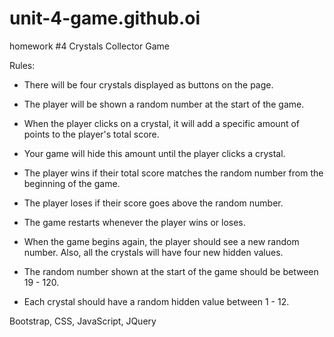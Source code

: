 # unit-4-game.github.oi
homework #4
Crystals Collector Game

Rules:

* There will be four crystals displayed as buttons on the page.

* The player will be shown a random number at the start of the game.

* When the player clicks on a crystal, it will add a specific amount of points to the player's total score. 

* Your game will hide this amount until the player clicks a crystal.

* The player wins if their total score matches the random number from the beginning of the game.

* The player loses if their score goes above the random number.

* The game restarts whenever the player wins or loses.

* When the game begins again, the player should see a new random number. Also, all the crystals will have four new hidden values.

* The random number shown at the start of the game should be between 19 - 120.

* Each crystal should have a random hidden value between 1 - 12.




Bootstrap, CSS, JavaScript, JQuery
